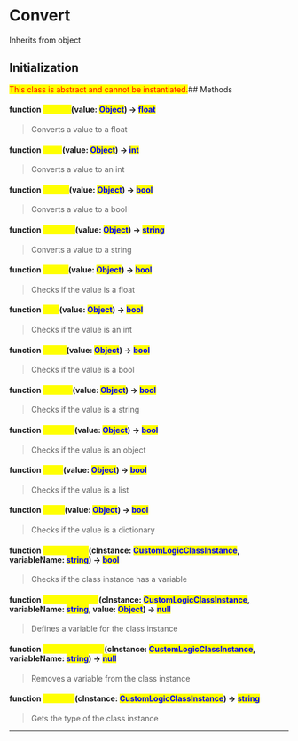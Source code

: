 # Convert
Inherits from object
## Initialization
<mark style="color:red;">This class is abstract and cannot be instantiated.</mark>## Methods
#### function <mark style="color:yellow;">ToFloat</mark>(value: <mark style="color:blue;">Object</mark>) → <mark style="color:blue;">float</mark>
> Converts a value to a float

#### function <mark style="color:yellow;">ToInt</mark>(value: <mark style="color:blue;">Object</mark>) → <mark style="color:blue;">int</mark>
> Converts a value to an int

#### function <mark style="color:yellow;">ToBool</mark>(value: <mark style="color:blue;">Object</mark>) → <mark style="color:blue;">bool</mark>
> Converts a value to a bool

#### function <mark style="color:yellow;">ToString</mark>(value: <mark style="color:blue;">Object</mark>) → <mark style="color:blue;">string</mark>
> Converts a value to a string

#### function <mark style="color:yellow;">IsFloat</mark>(value: <mark style="color:blue;">Object</mark>) → <mark style="color:blue;">bool</mark>
> Checks if the value is a float

#### function <mark style="color:yellow;">IsInt</mark>(value: <mark style="color:blue;">Object</mark>) → <mark style="color:blue;">bool</mark>
> Checks if the value is an int

#### function <mark style="color:yellow;">IsBool</mark>(value: <mark style="color:blue;">Object</mark>) → <mark style="color:blue;">bool</mark>
> Checks if the value is a bool

#### function <mark style="color:yellow;">IsString</mark>(value: <mark style="color:blue;">Object</mark>) → <mark style="color:blue;">bool</mark>
> Checks if the value is a string

#### function <mark style="color:yellow;">IsObject</mark>(value: <mark style="color:blue;">Object</mark>) → <mark style="color:blue;">bool</mark>
> Checks if the value is an object

#### function <mark style="color:yellow;">IsList</mark>(value: <mark style="color:blue;">Object</mark>) → <mark style="color:blue;">bool</mark>
> Checks if the value is a list

#### function <mark style="color:yellow;">IsDict</mark>(value: <mark style="color:blue;">Object</mark>) → <mark style="color:blue;">bool</mark>
> Checks if the value is a dictionary

#### function <mark style="color:yellow;">HasVariable</mark>(cInstance: <mark style="color:blue;">CustomLogicClassInstance</mark>, variableName: <mark style="color:blue;">string</mark>) → <mark style="color:blue;">bool</mark>
> Checks if the class instance has a variable

#### function <mark style="color:yellow;">DefineVariable</mark>(cInstance: <mark style="color:blue;">CustomLogicClassInstance</mark>, variableName: <mark style="color:blue;">string</mark>, value: <mark style="color:blue;">Object</mark>) → <mark style="color:blue;">null</mark>
> Defines a variable for the class instance

#### function <mark style="color:yellow;">RemoveVariable</mark>(cInstance: <mark style="color:blue;">CustomLogicClassInstance</mark>, variableName: <mark style="color:blue;">string</mark>) → <mark style="color:blue;">null</mark>
> Removes a variable from the class instance

#### function <mark style="color:yellow;">GetType</mark>(cInstance: <mark style="color:blue;">CustomLogicClassInstance</mark>) → <mark style="color:blue;">string</mark>
> Gets the type of the class instance


---

